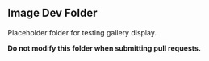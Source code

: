 ## Image Dev Folder

Placeholder folder for testing gallery display.

**Do not modify this folder when submitting pull requests.**
